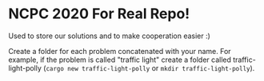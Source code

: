 # NCPC 2020 For Real Repo!
Used to store our solutions and to make cooperation easier :)

Create a folder for each problem concatenated with your name. For example, if the problem is called "traffic light" create a folder called traffic-light-polly (`cargo new traffic-light-polly` or `mkdir traffic-light-polly`).